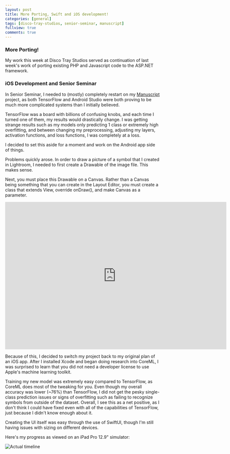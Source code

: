 ```yaml
---
layout: post
title: More Porting, Swift and iOS development!
categories: [general]
tags: [disco-tray-studios, senior-seminar, manuscript]
fullview: true
comments: true
---
```


### More Porting!

My work this week at Disco Tray Studios served as continuation of last week's work of porting existing PHP and Javascript code to the ASP.NET framework. 

### iOS Development and Senior Seminar

In Senior Seminar, I needed to (mostly) completely restart on my [Manuscript](https://github.com/ivyjsgit/manuscript) project, as both TensorFlow and Android Studio were both proving to be much more complicated systems than I initially believed. 

TensorFlow was a board with billions of confusing knobs, and each time I turned one of them, my results would drastically change. I was getting strange results such as my models only predicting 1 class or extremely high overfitting, and between changing my preprocessing, adjusting my layers, activation functions, and loss functions, I was completely at a loss. 

I decided to set this aside for a moment and work on the Android app side of things.

Problems quickly arose. In order to draw a picture of a symbol that I created in Lightroom, I needed to first create a Drawable of the image file. This makes sense. 

Next, you must place this Drawable on a Canvas. Rather than a Canvas being something that you can create in the Layout Editor, you must create a class that extends View, override onDraw(), and make Canvas as a parameter.

<iframe width="720" height="480" src="https://www.youtube.com/embed/QwucZK1BCj4" frameborder="0" allow="accelerometer; autoplay; clipboard-write; encrypted-media; gyroscope; picture-in-picture" allowfullscreen></iframe>

Because of this, I decided to switch my project back to my original plan of an iOS app. After I installed Xcode and began doing research into CoreML, I was surprised to learn that you did not need a developer license to use Apple's machine learning toolkit. 

Training my new model was extremely easy compared to TensorFlow, as CoreML does most of the tweaking for you. Even though my overall accuracy was lower (~76%) than TensorFlow, I did not get the pesky single-class prediction issues or signs of overfitting such as failing to recognize symbols from outside of the dataset. Overall, I see this as a net positive, as I don't think I could have fixed even with all of the capabilities of TensorFlow, just because I didn't know enough about it. 

Creating the UI itself was easy through the use of SwiftUI, though I'm still having issues with sizing on different devices.

Here's my progress as viewed on an iPad Pro 12.9" simulator:

![Actual timeline]({{site.baseurl}}/assets/media/manuscript-screenshot.png)
